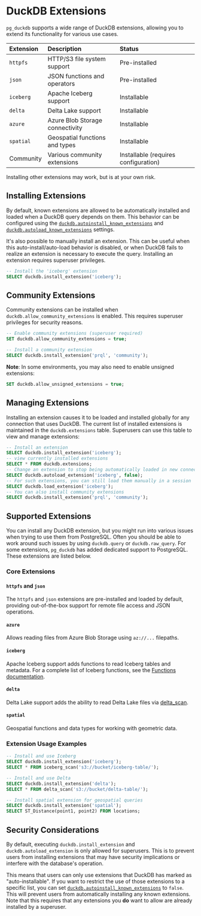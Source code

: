 # DuckDB Extensions

`pg_duckdb` supports a wide range of DuckDB extensions, allowing you to extend its functionality for various use cases.

| Extension | Description | Status |
| :--- | :--- | :--- |
| `httpfs` | HTTP/S3 file system support | Pre-installed |
| `json` | JSON functions and operators | Pre-installed |
| `iceberg` | Apache Iceberg support | Installable |
| `delta` | Delta Lake support | Installable |
| `azure` | Azure Blob Storage connectivity | Installable |
| `spatial` | Geospatial functions and types | Installable |
| Community | Various community extensions | Installable (requires configuration) |

Installing other extensions may work, but is at your own risk.

## Installing Extensions

By default, known extensions are allowed to be automatically installed and loaded when a DuckDB query depends on them. This behavior can be configured using the [`duckdb.autoinstall_known_extensions`](settings.md#duckdbautoinstall_known_extensions) and [`duckdb.autoload_known_extensions`](settings.md#duckdbautoload_known_extensions) settings.

It's also possible to manually install an extension. This can be useful when this auto-install/auto-load behavior is disabled, or when DuckDB fails to realize an extension is necessary to execute the query. Installing an extension requires superuser privileges.

```sql
-- Install the 'iceberg' extension
SELECT duckdb.install_extension('iceberg');
```

## Community Extensions

Community extensions can be installed when `duckdb.allow_community_extensions` is enabled. This requires superuser privileges for security reasons.

```sql
-- Enable community extensions (superuser required)
SET duckdb.allow_community_extensions = true;

-- Install a community extension
SELECT duckdb.install_extension('prql', 'community');
```

**Note**: In some environments, you may also need to enable unsigned extensions:

```sql
SET duckdb.allow_unsigned_extensions = true;
```

## Managing Extensions

Installing an extension causes it to be loaded and installed globally for any connection that uses DuckDB. The current list of installed extensions is maintained in the `duckdb.extensions` table. Superusers can use this table to view and manage extensions:

```sql
-- Install an extension
SELECT duckdb.install_extension('iceberg');
-- view currently installed extensions
SELECT * FROM duckdb.extensions;
-- Change an extension to stop being automatically loaded in new connections
SELECT duckdb.autoload_extension('iceberg', false);
-- For such extensions, you can still load them manually in a session
SELECT duckdb.load_extension('iceberg');
-- You can also install community extensions
SELECT duckdb.install_extension('prql', 'community');
```

## Supported Extensions

You can install any DuckDB extension, but you might run into various issues when trying to use them from PostgreSQL. Often you should be able to work around such issues by using `duckdb.query` or `duckdb.raw_query`. For some extensions, `pg_duckdb` has added dedicated support to PostgreSQL. These extensions are listed below.

### Core Extensions

#### `httpfs` and `json`
The `httpfs` and `json` extensions are pre-installed and loaded by default, providing out-of-the-box support for remote file access and JSON operations.

#### `azure`
Allows reading files from Azure Blob Storage using `az://...` filepaths.

#### `iceberg`
Apache Iceberg support adds functions to read Iceberg tables and metadata. For a complete list of Iceberg functions, see the [Functions documentation](functions.md).

#### `delta`
Delta Lake support adds the ability to read Delta Lake files via [delta_scan](functions.md#delta_scan).

#### `spatial`
Geospatial functions and data types for working with geometric data.

### Extension Usage Examples

```sql
-- Install and use Iceberg
SELECT duckdb.install_extension('iceberg');
SELECT * FROM iceberg_scan('s3://bucket/iceberg-table/');

-- Install and use Delta
SELECT duckdb.install_extension('delta');
SELECT * FROM delta_scan('s3://bucket/delta-table/');

-- Install spatial extension for geospatial queries
SELECT duckdb.install_extension('spatial');
SELECT ST_Distance(point1, point2) FROM locations;
```

## Security Considerations

By default, executing `duckdb.install_extension` and `duckdb.autoload_extension` is only allowed for superusers. This is to prevent users from installing extensions that may have security implications or interfere with the database's operation.

This means that users can only use extensions that DuckDB has marked as "auto-installable". If you want to restrict the use of those extensions to a specific list, you can set [`duckdb.autoinstall_known_extensions`](settings.md#duckdbautoinstall_known_extensions) to `false`. This will prevent users from automatically installing any known extensions. Note that this requires that any extensions you **do** want to allow are already installed by a superuser.
